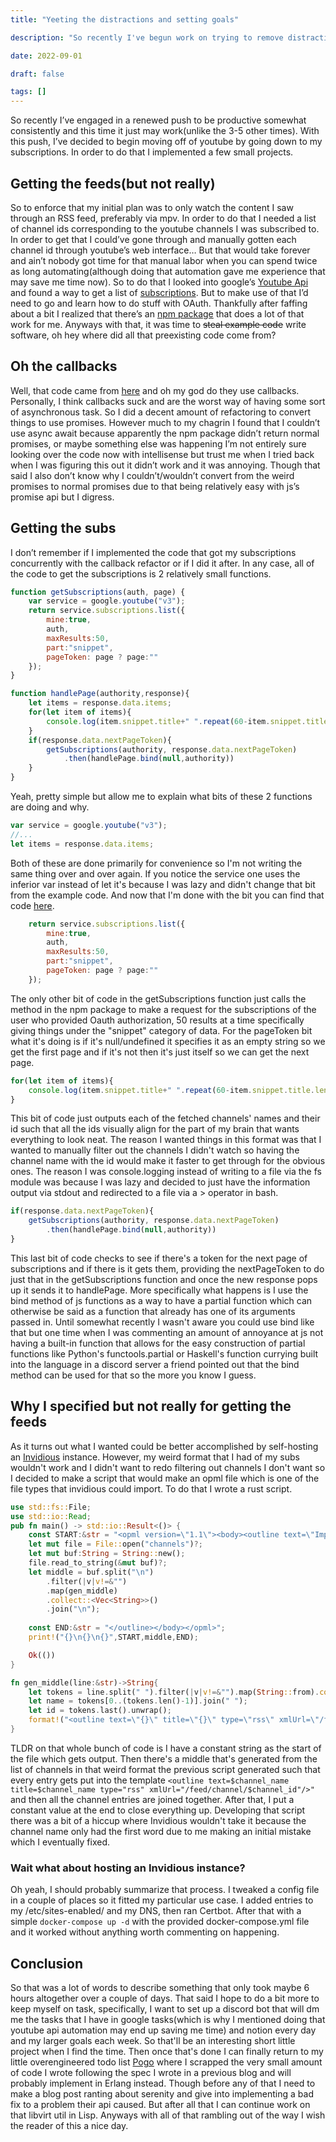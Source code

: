 ```yaml
---
title: "Yeeting the distractions and setting goals"

description: "So recently I've begun work on trying to remove distractions so I'm more likely to work on productive stuff and this blog is effectively a lightning round of things I did to accomplish that"

date: 2022-09-01

draft: false

tags: []
---
```


So recently I’ve engaged in a renewed push to be productive somewhat consistently and this time it just may work(unlike the 3-5 other times). With this push, I’ve decided to begin moving off of youtube by going down to my subscriptions. In order to do that I implemented a few small projects.

## Getting the feeds(but not really)
So to enforce that my initial plan was to only watch the content I saw through an RSS feed, preferably via mpv. In order to do that I needed a list of channel ids corresponding to the youtube channels I was subscribed to. In order to get that I could’ve gone through and manually gotten each channel id through youtube’s web interface… But that would take forever and ain’t nobody got time for that manual labor when you can spend twice as long automating(although doing that automation gave me experience that may save me time now). So to do that I looked into google’s [Youtube Api](https://developers.google.com/youtube/v3) and found a way to get a list of [subscriptions](https://developers.google.com/youtube/v3/docs/subscriptions/list). But to make use of that I’d need to go and learn how to do stuff with OAuth. Thankfully after faffing about a bit I realized that there’s an [npm package](https://www.npmjs.com/package/googleapis) that does a lot of that work for me. Anyways with that, it was time to ~~steal example code~~ write software, oh hey where did all that preexisting code come from?

## Oh the callbacks

Well, that code came from [here](https://developers.google.com/youtube/v3/quickstart/nodejs) and oh my god do they use callbacks. Personally, I think callbacks suck and are the worst way of having some sort of asynchronous task. So I did a decent amount of refactoring to convert things to use promises. However much to my chagrin I found that I couldn’t use async await because apparently the npm package didn’t return normal promises, or maybe something else was happening I’m not entirely sure looking over the code now with intellisense but trust me when I tried back when I was figuring this out it didn’t work and it was annoying. Though that said I also don’t know why I couldn’t/wouldn’t convert from the weird promises to normal promises due to that being relatively easy with js’s promise api but I digress.


## Getting the subs

I don’t remember if I implemented the code that got my subscriptions concurrently with the callback refactor or if I did it after. In any case, all of the code to get the subscriptions is 2 relatively small functions.

```js
function getSubscriptions(auth, page) {
    var service = google.youtube("v3");
    return service.subscriptions.list({
	    mine:true,
	    auth,
	    maxResults:50,
	    part:"snippet",
	    pageToken: page ? page:""
    });
}

function handlePage(authority,response){
    let items = response.data.items;
    for(let item of items){
	    console.log(item.snippet.title+" ".repeat(60-item.snippet.title.length)+item.snippet.resourceId.channelId);
    }
    if(response.data.nextPageToken){
	    getSubscriptions(authority, response.data.nextPageToken)
		    .then(handlePage.bind(null,authority))
    }
}
```
Yeah, pretty simple but allow me to explain what bits of these 2 functions are doing and why.
```js
var service = google.youtube("v3");
//...
let items = response.data.items;
```
Both of these are done primarily for convenience so I'm not writing the same thing over and over again. If you notice the service one uses the inferior var instead of let it's because I was lazy and didn't change that bit from the example code. And now that I'm done with the bit you can find that code [here](https://developers.google.com/youtube/v3/quickstart/nodejs).
```js
    return service.subscriptions.list({
	    mine:true,
	    auth,
	    maxResults:50,
	    part:"snippet",
	    pageToken: page ? page:""
    });
```
The only other bit of code in the getSubscriptions function just calls the method in the npm package to make a request for the subscriptions of the user who provided Oauth authorization, 50 results at a time specifically giving things under the "snippet" category of data. For the pageToken bit what it's doing is if it's null/undefined it specifies it as an empty string so we get the first page and if it's not then it's just itself so we can get the next page.
```js
for(let item of items){
	console.log(item.snippet.title+" ".repeat(60-item.snippet.title.length)+item.snippet.resourceId.channelId);
}
```
This bit of code just outputs each of the fetched channels' names and their id such that all the ids visually align for the part of my brain that wants everything to look neat. The reason I wanted things in this format was that I wanted to manually filter out the channels I didn't watch so having the channel name with the id would make it faster to get through for the obvious ones. The reason I was console.logging instead of writing to a file via the fs module was because I was lazy and decided to just have the information output via stdout and redirected to a file via a > operator in bash.
```js
if(response.data.nextPageToken){
	getSubscriptions(authority, response.data.nextPageToken)
		.then(handlePage.bind(null,authority))
}
```
This last bit of code checks to see if there's a token for the next page of subscriptions and if there is it gets them, providing the nextPageToken to do just that in the getSubscriptions function and once the new response pops up it sends it to handlePage. More specifically what happens is I use the bind method of js functions as a way to have a partial function which can otherwise be said as a function that already has one of its arguments passed in. Until somewhat recently I wasn't aware you could use bind like that but one time when I was commenting an amount of annoyance at js not having a built-in function that allows for the easy construction of partial functions like Python's functools.partial or Haskell's function currying built into the language in a discord server a friend pointed out that the bind method can be used for that so the more you know I guess.

## Why I specified but not really for getting the feeds

As it turns out what I wanted could be better accomplished by self-hosting an [Invidious](https://github.com/iv-org/invidious) instance. However, my weird format that I had of my subs wouldn't work and I didn't want to redo filtering out channels I don't want so I decided to make a script that would make an opml file which is one of the file types that invidious could import. To do that I wrote a rust script.
```rs
use std::fs::File;
use std::io::Read;
pub fn main() -> std::io::Result<()> {
	const START:&str = "<opml version=\"1.1\"><body><outline text=\"Imported Youtube Subscriptions\" title=\"Imported Youtube Subscriptions\">";
	let mut file = File::open("channels")?;
	let mut buf:String = String::new();
	file.read_to_string(&mut buf)?;
	let middle = buf.split("\n")
		.filter(|v|v!=&"")
		.map(gen_middle)
		.collect::<Vec<String>>()
		.join("\n");
	    
	const END:&str = "</outline></body></opml>";
	print!("{}\n{}\n{}",START,middle,END);

	Ok(())
}

fn gen_middle(line:&str)->String{
	let tokens = line.split(" ").filter(|v|v!=&"").map(String::from).collect::<Vec<String>>();
	let name = tokens[0..(tokens.len()-1)].join(" ");
	let id = tokens.last().unwrap();
	format!("<outline text=\"{}\" title=\"{}\" type=\"rss\" xmlUrl=\"/feed/channel/{}\"/>",name,name,id)
}
```
TLDR on that whole bunch of code is I have a constant string as the start of the file which gets output. Then there's a middle that's generated from the list of channels in that weird format the previous script generated such that every entry gets put into the template `<outline text=$channel_name title=$channel_name type="rss" xmlUrl="/feed/channel/$channel_id"/>"` and then all the channel entries are joined together. After that, I put a constant value at the end to close everything up. Developing that script there was a bit of a hiccup where Invidious wouldn't take it because the channel name only had the first word due to me making an initial mistake which I eventually fixed.

### Wait what about hosting an Invidious instance?

Oh yeah, I should probably summarize that process. I tweaked a config file in a couple of places so it fitted my particular use case. I added entries to my /etc/sites-enabled/ and my DNS, then ran Certbot. After that with a simple `docker-compose up -d` with the provided docker-compose.yml file and it worked without anything worth commenting on happening.

## Conclusion

So that was a lot of words to describe something that only took maybe 6 hours altogether over a couple of days. That said I hope to do a bit more to keep myself on task, specifically, I want to set up a discord bot that will dm me the tasks that I have in google tasks(which is why I mentioned doing that youtube api automation may end up saving me time) and notion every day and my larger goals each week. So that'll be an interesting short little project when I find the time. Then once that's done I can finally return to my little overengineered todo list [Pogo](/blog/pogo_so_far) where I scrapped the very small amount of code I wrote following the spec I wrote in a previous blog and will probably implement in Erlang instead. Though before any of that I need to make a blog post ranting about serenity and give into implementing a bad fix to a problem their api caused. But after all that I can continue work on that libvirt util in Lisp. Anyways with all of that rambling out of the way I wish the reader of this a nice day.
